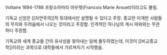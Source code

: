 
Voltaire
1694-1788
프랑소아마리 아우렛(Francois Marie Arouet)이라고도 불림.


기독교 신앙은 [[자연주의]]적 토대에서만 설명될 수 있다고 주장. 종교란 미개한 사람들의 무지와 두려움에서 나오는 것이라고 주장함. 인격적인 하나님의 계시 따위와는 무관하다 주장함.

기독교와 세계 종교들 간의 유사성을 찾아내는 일에 몰두하였는데, 이것이 [[비교종교학]]이라는 과목으로 대학들에서 가르쳐지기 시작했음.
